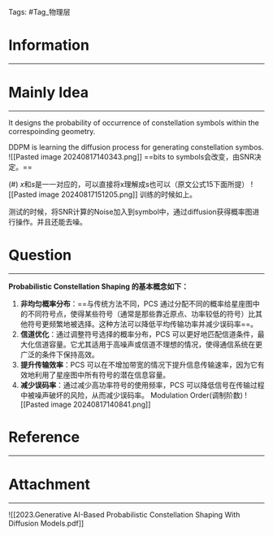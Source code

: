 Tags: #Tag_物理层 
# Information
---


# Mainly Idea
---
It designs the probability of occurrence of constellation symbols within the correspoinding geometry.

DDPM is learning the diffusion process for generating constellation symbos.
![[Pasted image 20240817140343.png]]
==bits to symbols会改变，由SNR决定。==

(#) $x$和$s$是一一对应的，可以直接将x理解成s也可以（原文公式15下面所提）
![[Pasted image 20240817151205.png]]
训练的时候如上。

测试的时候，将SNR计算的Noise加入到symbol中，通过diffusion获得概率图进行操作。并且还能去噪。
# Question
---
**Probabilistic Constellation Shaping 的基本概念如下：**
1. **非均匀概率分布**：==与传统方法不同，PCS 通过分配不同的概率给星座图中的不同符号点，使得某些符号（通常是那些靠近原点、功率较低的符号）比其他符号更频繁地被选择。这种方法可以降低平均传输功率并减少误码率==。
2. **信道优化**：通过调整符号选择的概率分布，PCS 可以更好地匹配信道条件，最大化信道容量。它尤其适用于高噪声或信道不理想的情况，使得通信系统在更广泛的条件下保持高效。
3. **提升传输效率**：PCS 可以在不增加带宽的情况下提升信息传输速率，因为它有效地利用了星座图中所有符号的潜在信息容量。
4. **减少误码率**：通过减少高功率符号的使用频率，PCS 可以降低信号在传输过程中被噪声破坏的风险，从而减少误码率。
Modulation Order(调制阶数)
	![[Pasted image 20240817140841.png]]

# Reference
---


# Attachment
---
![[2023.Generative AI-Based Probabilistic Constellation Shaping With Diffusion Models.pdf]]